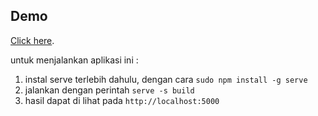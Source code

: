 ## Demo
[Click here](https://alziqziq.github.io/demo-currencyfractional/).

untuk menjalankan aplikasi ini :

1. instal serve terlebih dahulu, dengan cara `sudo npm install -g serve`
2. jalankan dengan perintah `serve -s build`
3. hasil dapat di lihat pada `http://localhost:5000`